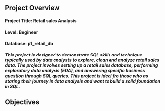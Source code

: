 ## Project Overview 

#### Project Title: Retail sales Analysis
#### Level: Begineer 
#### Database: p1_retail_db

##### This project is designed to demonstrate SQL skills and technique typically used by data analysts to explore, clean and analyze retail sales data. The project involves setting up a retail sales database, performing exploratory data analysis (EDA), and answering specific business question through SQL queries. This project is ideal fro those who as staring their journey in data analysis and want to build a solid foundation in SQL.

## Objectives
